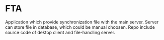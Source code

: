 # FTA
Application which provide synchronization file with the main server. Server can store file in database, which could be manual choosen. Repo include source code of dektop client and file-handling server.
